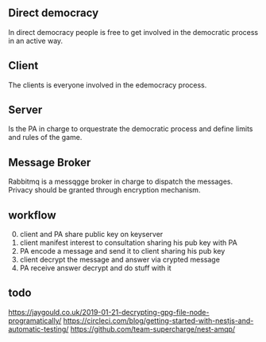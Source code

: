 ## Direct democracy

In direct democracy people is free to get involved in the democratic process in an active way.

## Client

The clients is everyone involved in the edemocracy process. 

## Server

Is the PA in charge to orquestrate the democratic process and define limits and rules of the game.

## Message Broker

Rabbitmq is a messqgge broker in charge to dispatch the messages. Privacy should be granted through encryption mechanism.
 
## workflow

0. client and PA share public key on keyserver
1. client manifest interest to consultation sharing his pub key with PA
2. PA encode a message and send it to client sharing his pub key
3. client decrypt the message and answer via crypted message
4. PA receive answer decrypt and do stuff with it

## todo

https://jaygould.co.uk/2019-01-21-decrypting-gpg-file-node-programatically/
https://circleci.com/blog/getting-started-with-nestjs-and-automatic-testing/
https://github.com/team-supercharge/nest-amqp/
